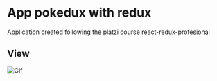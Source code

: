 # App pokedux with redux

Application created following the platzi course react-redux-profesional

## View

![Gif](./src/assets/chrome_AMoYFXtdrN.gif)
